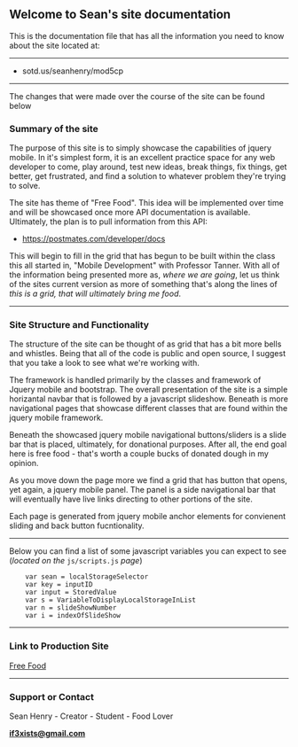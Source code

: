 ## Welcome to Sean's site documentation

This is the documentation file that has all the information you need to know about the site located at:

---

* sotd.us/seanhenry/mod5cp

---

The changes that were made over the course of the site can be found below

### Summary of the site

The purpose of this site is to simply showcase the capabilities of jquery mobile. In it's simplest form, it is an excellent practice space for any web developer to come, play around, test new ideas, break things, fix things, get better, get frustrated, and find a solution to whatever problem they're trying to solve.

The site has theme of "Free Food". This idea will be implemented over time and will be showcased once more API documentation is available. Ultimately, the plan is to pull information from this API: 

* https://postmates.com/developer/docs

This will begin to fill in the grid that has begun to be built within the class this all started in, "Mobile Development" with Professor Tanner. With all of the information being presented more as, *where we are going*, let us think of the sites current version as more of something that's along the lines of *this is a grid, that will ultimately bring me food*.

--- 

### Site Structure and Functionality 

The structure of the site can be thought of as grid that has a bit more bells and whistles. Being that all of the code is public and open source, I suggest that you take a look to see what we're working with. 

The framework is handled primarily by the classes and framework of Jquery mobile and bootstrap. The overall presentation of the site is a simple horizantal navbar that is followed by a javascript slideshow. Beneath is more navigational pages that showcase different classes that are found within the jquery mobile framework. 

Beneath the showcased jquery mobile navigational buttons/sliders is a slide bar that is placed, ultimately, for donational purposes. After all, the end goal here is free food - that's worth a couple bucks of donated dough in my opinion.

As you move down the page more we find a grid that has button that opens, yet again, a jquery mobile panel. The panel is a side navigational bar that will eventually have live links directing to other portions of the site.

Each page is generated from jquery mobile anchor elements for convienent sliding and back button fucntionality.

---

Below you can find a list of some javascript variables you can expect to see (*located on the* `js/scripts.js` *page*) 

```
    var sean = localStorageSelector
    var key = inputID
    var input = StoredValue
    var s = VariableToDisplayLocalStorageInList
    var n = slideShowNumber
    var i = indexOfSlideShow

```

--- 

### Link to Production Site

[Free Food](http://sotd.us/seanhenry/mod5cp/)

--- 


### Support or Contact

Sean Henry - Creator - Student - Food Lover

**if3xists@gmail.com**
